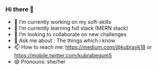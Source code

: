 ### Hi there 👋
- 🔭 I’m currently working on my soft-skills
- 🌱 I’m currently learning full stack (MERN stack)
- 👯 I’m looking to collaborate on new challenges
- 💬 Ask me about : The things which i know
- 📫 How to reach me: https://medium.com/@kubravk18 or https://mobile.twitter.com/kubrabegum5
- 😄 Pronouns: she/her
